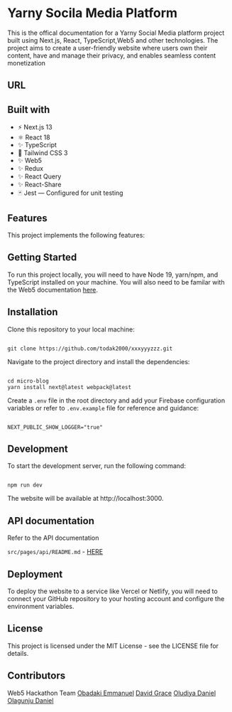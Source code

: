 # Yarny Socila Media Platform

This is the offical documentation for a Yarny Social Media platform project built using Next.js, React, TypeScript,Web5 and other technologies. The project aims to create a user-friendly website where users own their content, have and manage their privacy, and enables seamless content monetization

<!-- ![Image simple-blog-one](public/images/simple-blog.png)
![Image simple-blog-one](public/images/simple-blog-2.png) -->

## URL

<!-- https://micro-blog-khaki.vercel.app/ -->

## Built with

- ⚡️ Next.js 13
- ⚛️ React 18
- ✨ TypeScript
- 💨 Tailwind CSS 3
- ✨ Web5
- ✨ Redux
- ✨ React Query
- ✨ React-Share
- 🃏 Jest — Configured for unit testing

## Features

This project implements the following features:

<!-- - 💎 CRUD Functionality for Blog Articles: Users/Authors can create, read, update, and delete blog articles. Each article has a title, content, and a created/updated timestamp. A simple text editor is used for creating and editing articles. Only an author can perform CRUD operations except for the R- Read operation which is permissible for every User.
- 💎 Users can Onoboard the Application using Google Social Authentication as facilitated by Firebase.
- 💎 List and Single Article View: The homepage lists all blog articles with pagination. A single article view page displays the full content of an article
- 💎 Search Functionality: Users can search for Articles by title using a search bar.
- 💎 API Integration: React Query is used for data fetching, caching, and state management. Firebase Firestore is used as a backend service for data storage and retrieval.
- 💎 State Management: React Redux is used as a state management library to manage the application’s state (e.g., current user, current articles, etc.).
- 💎 Basic Styling: Tailwind CSS is used as a UI framework to style the components. The UI is clean and responsive.
- 💎Bonus Features:
- Comments functionality where users can comment on articles.
- Authenticated users can like or unlike an article. While unauthenicated users can view likes only
- Users can see number of views an article has
- Users can share artilce on Social Media (Facebook, Twitter and Whatsapp) -->

## Getting Started

To run this project locally, you will need to have Node 19, yarn/npm, and TypeScript installed on your machine. You will also need to be familar with the Web5 documentation [here](https://developer.tbd.website/docs/web5/).

## Installation

Clone this repository to your local machine:

```

git clone https://github.com/todak2000/xxxyyyzzz.git

```

Navigate to the project directory and install the dependencies:

```

cd micro-blog
yarn install next@latest webpack@latest

```

Create a `.env` file in the root directory and add your Firebase configuration variables or refer to `.env.example` file for reference and guidance:

```

NEXT_PUBLIC_SHOW_LOGGER="true"

```

## Development

To start the development server, run the following command:

```

npm run dev

```

The website will be available at http://localhost:3000.

## API documentation

Refer to the API documentation

`src/pages/api/README.md` - [HERE](src/pages/api/README.md)

## Deployment

To deploy the website to a service like Vercel or Netlify, you will need to connect your GitHub repository to your hosting account and configure the environment variables.

## License

This project is licensed under the MIT License - see the LICENSE file for details.

## Contributors

Web5 Hackathon Team
[Obadaki Emmanuel](https://github.com/todak2000)
[David Grace](https://github.com/todak2000)
[Oludiya Daniel](https://github.com/todak2000)
[Olagunju Daniel ](https://github.com/todak2000)
